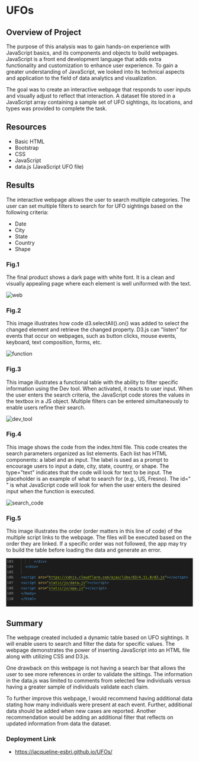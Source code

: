 # UFOs


## Overview of Project

The purpose of this analysis was to gain hands-on experience with JavaScript basics, and its components and objects to build webpages. JavaScript is a front end development language that adds extra functionality and customization to enhance user experience. To gain a greater understanding of JavaScript, we looked into its technical aspects and application to the field of data analytics and visualization.

The goal was to create an interactive webpage that responds to user inputs and visually adjust to reflect that interaction. A dataset file stored in a JavaScript array containing a sample set of UFO sightings, its locations, and types was provided to complete the task.


## Resources

- Basic HTML
- Bootstrap
- CSS
- JavaScript
- data.js (JavaScript UFO file)


## Results

The interactive webpage allows the user to search multiple categories. The user can set multiple filters to search for for UFO sightings based on the following criteria:

- Date
- City
- State
- Country
- Shape



### Fig.1
The final product shows a dark page with white font. It is a clean and visually appealing page where each element is well uniformed with  the text.

![web](https://github.com/je8778/UFOs/blob/main/PNGs/web_pic.png)


### Fig.2
This image illustrates how code d3.selectAll().on() was added to select the changed element and retrieve the changed property. D3.js can "listen" for events that occur on webpages, such as button clicks, mouse events, keyboard, text composition, forms, etc.

![function](https://github.com/je8778/UFOs/blob/main/PNGs/function.png)


### Fig.3
This image illustrates a functional table with the ability to filter specific information using the Dev tool. When activated, it reacts to user input. When the user enters the search criteria, the JavaScript code stores the values in the textbox in a JS object. Multiple filters can be entered simultaneously to enable users refine their search.

![dev_tool](https://github.com/je8778/UFOs/blob/main/PNGs/dev_tool.png)


### Fig.4
This image shows the code from the index.html file. This code creates the search parameters organized as list elements. Each list has HTML components: a label and an input. The label is used as a prompt to encourage users to input a date, city, state, country, or shape. The type="text" indicates that the code will look for text to be input. The placeholder is an example of what to search for (e.g., US, Fresno). The id=" " is what JavaScript code will look for when the user enters the desired input when the function is executed.

![search_code](https://github.com/je8778/UFOs/blob/main/PNGs/search_code.png)


### Fig.5
This image illustrates the order (order matters in this line of code) of the multiple script links to the webpage. The files will be executed based on the order they are linked. If a specific order was not followed, the app may try to build the table before loading the data and generate an error.

![script.PNG](PNGs/script.png)



## Summary

The webpage created included a dynamic table based on UFO sightings. It will enable users to search and filter the data for specific values. The webpage demonstrates the power of inserting JavaScript into an HTML file along with utilizing CSS and D3.js. 

One drawback on this webpage is not having a search bar that allows the user to see more references in order to validate the sittings. The information in the data.js was limited to comments from selected few individuals versus having a greater sample of individuals validate each claim. 

To further improve this webpage, I would recommend having additional data stating how many individuals were present at each event. Further, additional data should be added when new cases are reported. Another recommendation would be adding an additional filter that reflects on updated information from data the dataset.


### Deployment Link

- https://jacqueline-esbri.github.io/UFOs/
